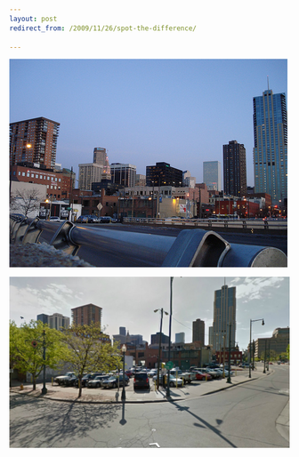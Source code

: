 ```yaml
---
layout: post
redirect_from: /2009/11/26/spot-the-difference/

---
```


![Denver in 2009](/images/4136933146_33c27b92c1.jpg)

![Denver in 2014](/images/denver.jpg)
